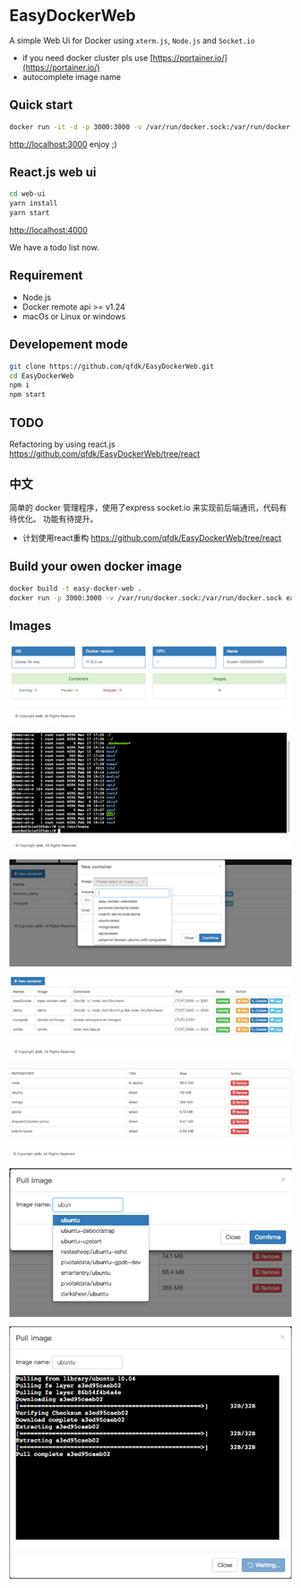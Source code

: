# EasyDockerWeb

A simple Web Ui for Docker using `xterm.js`, `Node.js` and `Socket.io`

- if you need docker cluster pls use [https://portainer.io/](https://portainer.io/)
- autocomplete image name

## Quick start

```bash
docker run -it -d -p 3000:3000 -v /var/run/docker.sock:/var/run/docker.sock qfdk/easydockerweb
```

[http://localhost:3000](http://localhost:3000) enjoy ;)

## React.js web ui

```bash
cd web-ui
yarn install
yarn start
```
[http://localhost:4000](http://localhost:4000)

We have a todo list now.

## Requirement

- Node.js
- Docker remote api >= v1.24
- macOs or Linux or windows

## Developement mode

```bash
git clone https://github.com/qfdk/EasyDockerWeb.git
cd EasyDockerWeb
npm i 
npm start
```

## TODO

Refactoring by using react.js https://github.com/qfdk/EasyDockerWeb/tree/react

## 中文

简单的 docker 管理程序，使用了express socket.io 来实现前后端通讯，代码有待优化。
功能有待提升。

- 计划使用react重构 https://github.com/qfdk/EasyDockerWeb/tree/react

## Build your owen docker image

```bash
docker build -t easy-docker-web .
docker run -p 3000:3000 -v /var/run/docker.sock:/var/run/docker.sock easy-docker-web
```
## Images

![overview](./images/overview.png)

![terminal](./images/terminal.png)

![newContainer](./images/newContainer.png)

![containers](./images/containers.png)

![images](./images/images.png)

![pull](./images/pull.png)

![pull2](./images/pull2.png)
